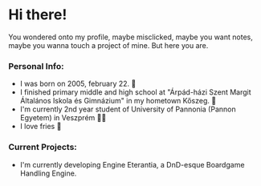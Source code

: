 # Hi there!

You wondered onto my profile, maybe misclicked, maybe you want notes, maybe you wanna touch a project of mine. But here you are.

### Personal Info:
- I was born on 2005, february 22. 📆
- I finished primary middle and high school at "Árpád-házi Szent Margit Általános Iskola és Gimnázium" in my hometown Kőszeg. 🏫
- I'm currently 2nd year student of University of Pannonia (Pannon Egyetem) in Veszprém 👨‍🎓
- I love fries 🍟

### Current Projects:
- I'm currently developing Engine Eterantia, a DnD-esque Boardgame Handling Engine.
